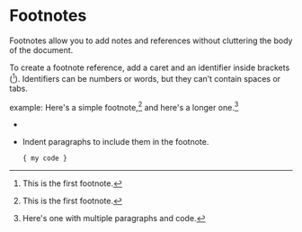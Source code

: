# Footnotes
Footnotes allow you to add notes and references without cluttering the body of the document. 

To create a footnote reference, add a caret and an identifier inside brackets ([^1]). Identifiers can be numbers or words, but they can’t contain spaces or tabs. 

example:
Here's a simple footnote,[^1] and here's a longer one.[^bignote]  

* [^1]: This is the first footnote.

* [^bignote]: Here's one with multiple paragraphs and code.
   
    Indent paragraphs to include them in the footnote.

    `{ my code }`
    



